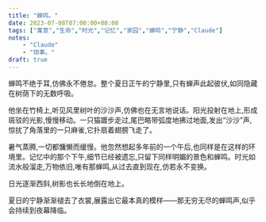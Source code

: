 ```yaml
---
title: "蝉鸣。"
date: 2023-07-08T07:00:00+08:00
tags: ["寓意","生命","时光","记忆","家园","蝉鸣","宁静","Claude"]
notes:
    - "Claude"
    - "琐事。"
draft: true
---
```



蝉鸣不绝于耳,仿佛永不倦怠。整个夏日正午的宁静里,只有蝉声此起彼伏,如同隐藏在树荫下的无数呼吸。 

他坐在竹椅上,听见风里树叶的沙沙声,仿佛也在无言地说话。阳光投射在地上,形成斑驳的光影,慢慢移动。一只猫踱步走过,尾巴略带弧度地拂过地面,发出“沙沙”声,惊扰了角落里的一只麻雀,它扑扇着翅膀飞走了。

暑气蒸腾,一切都慵懒而缓慢。他忽然想起多年前的一个午后,也同样是在这样的环境里。记忆中的那个下午,细节已经被遗忘,只留下同样明媚的景色和蝉鸣。时光如流水般溜走,万物依旧,唯有那蝉鸣,从过去直到现在,仿若永不变换。

日光逐渐西斜,树影也长长地倒在地上。

夏日的宁静渐渐褪去了衣裳,展露出它最本真的模样——那无穷无尽的蝉鸣声,似乎会持续到夜幕降临。